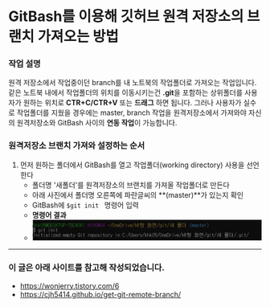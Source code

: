 # GitBash를 이용해 깃허브 원격 저장소의 브랜치 가져오는 방법 
### 작업 설명
원격 저장소에서 작업중이던 branch를 내 노트북의 작업폴더로 가져오는 작업입니다. 같은 노트북 내에서 작업폴더의 위치를 이동시키는건 **.git**을 포함하는 상위폴더를 사용자가 원하는 위치로 **CTR+C/CTR+V** 또는 **드래그** 하면 됩니다. 그러나 사용자가 실수로 작업폴더를 지웠을 경우에는 master, branch 작업을 원격저장소에서 가져와야 자신의 원격저장소와 GitBash 사이의 **연동 작업**이 가능합니다.

### 원격저장소 브랜치 가져와 설정하는 순서
1. 먼저 원하는 폴더에서 GitBash를 열고 작업폴더(working directory) 사용을 선언한다
    - 폴더명 '새폴더'를 원격저장소의 브랜치를 가져올 작업폴더로 만든다      
    - 아래 사진에서 폴더명 오른쪽에 파란글씨의 **(master)**가 있는지 확인
    - GitBash에 <code>$git init </code> 명령어 입력
    - **명령어 결과** 
    - ![img load fail](./imgs/1init.JPG) 




---
### 이 글은 아래 사이트를 참고해 작성되었습니다.
- https://wonjerry.tistory.com/6
- https://cjh5414.github.io/get-git-remote-branch/
